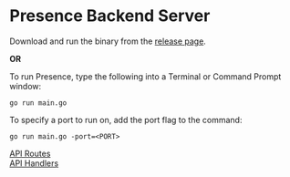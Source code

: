 # Presence Backend Server

Download and run the binary from the [release page](https://github.com/Team3256/RoboticsPresence/releases).

**OR**

To run Presence, type the following into a Terminal or Command Prompt window:
```
go run main.go
```
To specify a port to run on, add the port flag to the command:
```
go run main.go -port=<PORT>
```

[API Routes](https://github.com/akhil-datla/Presence/blob/86b9d42f1a27acf1c3fbef47cdf799b500bcf37a/internal/apiserver/apiserver.go)\
[API Handlers](https://github.com/akhil-datla/Presence/blob/86b9d42f1a27acf1c3fbef47cdf799b500bcf37a/internal/apiserver/handlers.go)
